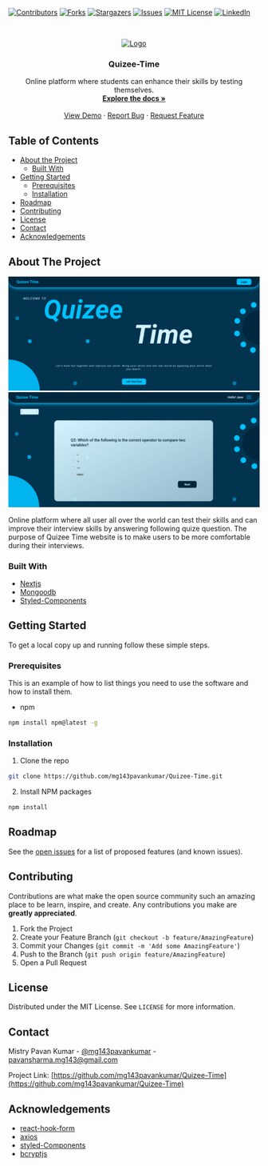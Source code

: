 [![Contributors][contributors-shield]][contributors-url]
[![Forks][forks-shield]][forks-url]
[![Stargazers][stars-shield]][stars-url]
[![Issues][issues-shield]][issues-url]
[![MIT License][license-shield]][license-url]
[![LinkedIn][linkedin-shield]][linkedin-url]


<!-- PROJECT LOGO -->
<br />
<p align="center">
  <a href="https://github.com/mg143pavankumar/Quizee-Time">
    <img src="./public/assets/qtlogo.png" alt="Logo" width="20%" height="20%">
  </a>

  <h3 align="center">Quizee-Time</h3>

  <p align="center">
    Online platform where students can enhance their skills by testing themselves. 
    <br />
    <a href="https://github.com/mg143pavankumar/Quizee-Time
"><strong>Explore the docs »</strong></a>
    <br />
    <br />
    <a href="https://github.com/mg143pavankumar/Quizee-Time
">View Demo</a>
    ·
    <a href="https://github.com/mg143pavankumar/Quizee-Time
/issues">Report Bug</a>
    ·
    <a href="https://github.com/mg143pavankumar/Quizee-Time
/issues">Request Feature</a>
  </p>
</p>



<!-- TABLE OF CONTENTS -->
## Table of Contents

* [About the Project](#about-the-project)
  * [Built With](#built-with)
* [Getting Started](#getting-started)
  * [Prerequisites](#prerequisites)
  * [Installation](#installation)
* [Roadmap](#roadmap)
* [Contributing](#contributing)
* [License](#license)
* [Contact](#contact)
* [Acknowledgements](#acknowledgements)



<!-- ABOUT THE PROJECT -->
## About The Project

<img src="./public/assets/quize-time-home-page-screenshot.png" />
<img src="./public/assets/quize-time-dashboad-page.png" />

Online platform where all user all over the world can test their skills and can improve their interview skills by answering following quize question.
The purpose of Quizee Time website is to make users to be more comfortable during their interviews.

### Built With

* [Nextjs](https://nextjs.org/)
* [Mongoodb](https://www.mongodb.com/)
* [Styled-Components](https://styled-components.com/)



<!-- GETTING STARTED -->
## Getting Started

To get a local copy up and running follow these simple steps.

### Prerequisites

This is an example of how to list things you need to use the software and how to install them.
* npm
```sh
npm install npm@latest -g
```

### Installation

1. Clone the repo
```sh
git clone https://github.com/mg143pavankumar/Quizee-Time.git
```
2. Install NPM packages
```sh
npm install
```

<!-- ROADMAP -->
## Roadmap

See the [open issues](https://github.com/mg143pavankumar/Quizee-Time/issues) for a list of proposed features (and known issues).



<!-- CONTRIBUTING -->
## Contributing

Contributions are what make the open source community such an amazing place to be learn, inspire, and create. Any contributions you make are **greatly appreciated**.

1. Fork the Project
2. Create your Feature Branch (`git checkout -b feature/AmazingFeature`)
3. Commit your Changes (`git commit -m 'Add some AmazingFeature'`)
4. Push to the Branch (`git push origin feature/AmazingFeature`)
5. Open a Pull Request



<!-- LICENSE -->
## License

Distributed under the MIT License. See `LICENSE` for more information.



<!-- CONTACT -->
## Contact

Mistry Pavan Kumar  - [@mg143pavankumar](https://twitter.com/mg143pavankumar) - pavansharma.mg143@gmail.com

Project Link: [https://github.com/mg143pavankumar/Quizee-Time](https://github.com/mg143pavankumar/Quizee-Time)



<!-- ACKNOWLEDGEMENTS -->
## Acknowledgements

* [react-hook-form](https://react-hook-form.com/)
* [axios](https://axios-http.com/docs/intro)
* [styled-Components](https://styled-components.com/)
* [bcryptjs](https://openbase.com/js/bcryptjs/documentation)






<!-- MARKDOWN LINKS & IMAGES -->
<!-- https://www.markdownguide.org/basic-syntax/#reference-style-links -->
[contributors-shield]: https://img.shields.io/github/contributors/mg143pavankumar/Quizee-Time.svg?style=flat-square
[contributors-url]: https://github.com/mg143pavankumar/Quizee-Time/graphs/contributors
[forks-shield]: https://img.shields.io/github/forks/mg143pavankumar/Quizee-Time.svg?style=flat-square
[forks-url]: https://github.com/mg143pavankumar/Quizee-Time/network/members
[stars-shield]: https://img.shields.io/github/stars/mg143pavankumar/Quizee-Time.svg?style=flat-square
[stars-url]: https://github.com/mg143pavankumar/Quizee-Time/stargazers
[issues-shield]: https://img.shields.io/github/issues/mg143pavankumar/Quizee-Time.svg?style=flat-square
[issues-url]: https://github.com/mg143pavankumar/Quizee-Time/issues
[license-shield]: https://img.shields.io/github/license/mg143pavankumar/Quizee-Time.svg?style=flat-square
[license-url]: https://github.com/mg143pavankumar/Quizee-Time/blob/master/LICENSE.txt
[linkedin-shield]: https://img.shields.io/badge/-LinkedIn-black.svg?style=flat-square&logo=linkedin&colorB=555
[linkedin-url]: https://linkedin.com/in/

